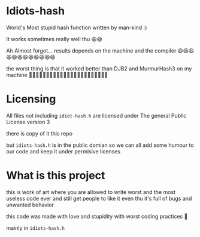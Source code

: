 # Idiots-hash

World's Most stupid hash function written by man-kind :)

It works sometimes really well thu 😆😆

Ah Almost forgot... results depends on the machine and the compiler 😆😆😆😆😆😆😆😆😆😆😆😆

the worst thing is that it worked better than DJB2 and MurmurHash3 on my machine 🤣🤣🤣🤣🤣🤣🤣🤣🤣🤣🤣🤣🤣🤣🤣🤣🤣🤣🤣🤣🤣🤣🤣



# Licensing

All files not including `idiot-hash.h`
are licensed under The general Public License version 3

there is copy of it this repo

but `idiots-hash.h` is in the public domian so we can all
add some humour to our code and keep it under permisive
licenses


# What is this project
this is work of art where you are allowed to write worst and the most useless code ever and still get people to like it
even thu it's full of bugs and unwanted behavior 

this code was made with love and stupidity with worst coding practices 🤪 

mainly in `idiots-hash.h`
